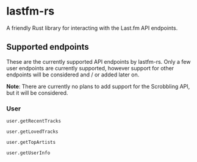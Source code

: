 # lastfm-rs

A friendly Rust library for interacting with the Last.fm API endpoints.

## Supported endpoints

These are the currently supported API endpoints by lastfm-rs. Only a few user
endpoints are currently supported, however support for other endpoints will be
considered and / or added later on.

**Note**: There are currently no plans to add support for the Scrobbling API, but
it will be considered.

### User

`user.getRecentTracks`

`user.getLovedTracks`

`user.getTopArtists`

`user.getUserInfo`
